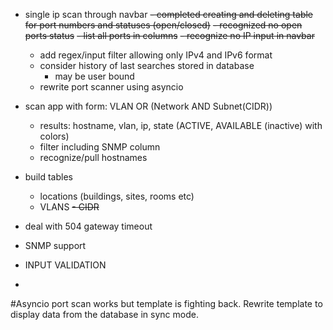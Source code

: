 * single ip scan through navbar
    ~~- completed creating and deleting table for port numbers and statuses (open/closed)~~
    ~~- recognized no open ports status~~
    ~~- list all ports in columns~~
    ~~- recognize no IP input in navbar~~
    - add regex/input filter allowing only IPv4 and IPv6 format
    - consider history of last searches stored in database
        - may be user bound
    - rewrite port scanner using asyncio

* scan app with form: VLAN OR (Network AND Subnet(CIDR))
    - results: hostname, vlan, ip, state (ACTIVE, AVAILABLE (inactive) with colors)
    - filter including SNMP column
    - recognize/pull hostnames

* build tables
    - locations (buildings, sites, rooms etc)
    - VLANS
    ~~- CIDR~~


* deal with 504 gateway timeout


* SNMP support

* INPUT VALIDATION

* 

#Asyncio port scan works but template is fighting back. Rewrite template to display data from the database in sync mode.

